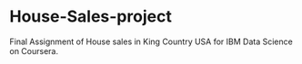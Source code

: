 # House-Sales-project
Final Assignment of House sales in King Country USA for IBM Data Science on Coursera.
